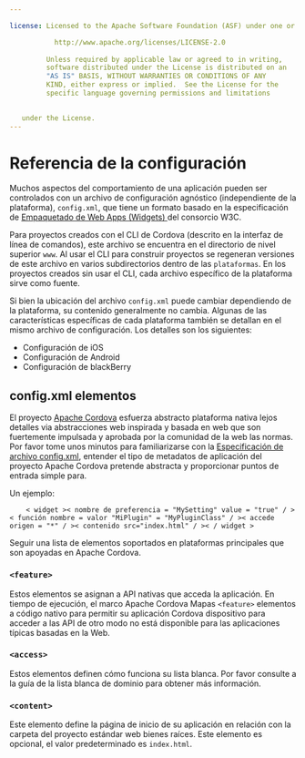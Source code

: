 ```yaml
---

license: Licensed to the Apache Software Foundation (ASF) under one or more contributor license agreements. See the NOTICE file distributed with this work for additional information regarding copyright ownership. The ASF licenses this file to you under the Apache License, Version 2.0 (the "License"); you may not use this file except in compliance with the License. You may obtain a copy of the License at

           http://www.apache.org/licenses/LICENSE-2.0
    
         Unless required by applicable law or agreed to in writing,
         software distributed under the License is distributed on an
         "AS IS" BASIS, WITHOUT WARRANTIES OR CONDITIONS OF ANY
         KIND, either express or implied.  See the License for the
         specific language governing permissions and limitations
    

   under the License.
---
```


# Referencia de la configuración

Muchos aspectos del comportamiento de una aplicación pueden ser controlados con un archivo de configuración agnóstico (independiente de la plataforma), `config.xml`, que tiene un formato basado en la especificación de [Empaquetado de Web Apps (Widgets) ][1] del consorcio W3C.

 [1]: http://www.w3.org/TR/widgets/

Para proyectos creados con el CLI de Cordova (descrito en la interfaz de línea de comandos), este archivo se encuentra en el directorio de nivel superior `www`. Al usar el CLI para construir proyectos se regeneran versiones de este archivo en varios subdirectorios dentro de las `plataformas`. En los proyectos creados sin usar el CLI, cada archivo específico de la plataforma sirve como fuente.

Si bien la ubicación del archivo `config.xml` puede cambiar dependiendo de la plataforma, su contenido generalmente no cambia. Algunas de las características específicas de cada plataforma también se detallan en el mismo archivo de configuración. Los detalles son los siguientes:

*   Configuración de iOS
*   Configuración de Android
*   Configuración de blackBerry

## config.xml elementos

El proyecto [Apache Cordova][2] esfuerza abstracto plataforma nativa lejos detalles via abstracciones web inspirada y basada en web que son fuertemente impulsada y aprobada por la comunidad de la web las normas. Por favor tome unos minutos para familiarizarse con la [Especificación de archivo config.xml][1], entender el tipo de metadatos de aplicación del proyecto Apache Cordova pretende abstracta y proporcionar puntos de entrada simple para.

 [2]: http://cordova.io

Un ejemplo:

        < widget >< nombre de preferencia = "MySetting" value = "true" / >< función nombre = valor "MiPlugin" = "MyPluginClass" / >< accede origen = "*" / >< contenido src="index.html" / >< / widget >
    

Seguir una lista de elementos soportados en plataformas principales que son apoyadas en Apache Cordova.

### `<feature>`

Estos elementos se asignan a API nativas que acceda la aplicación. En tiempo de ejecución, el marco Apache Cordova Mapas `<feature>` elementos a código nativo para permitir su aplicación Cordova dispositivo para acceder a las API de otro modo no está disponible para las aplicaciones típicas basadas en la Web.

### `<access>`

Estos elementos definen cómo funciona su lista blanca. Por favor consulte a la guía de la lista blanca de dominio para obtener más información.

### `<content>`

Este elemento define la página de inicio de su aplicación en relación con la carpeta del proyecto estándar web bienes raíces. Este elemento es opcional, el valor predeterminado es `index.html`.